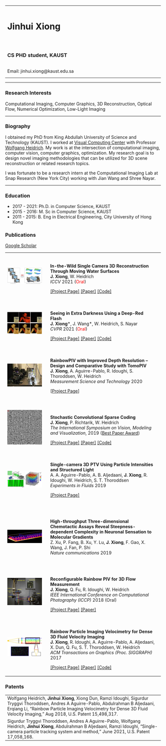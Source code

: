<html>
<head>
<meta name="google-site-verification" content="eRLyhcIU4ZeZsNViH5cCXgT2RHidH8AyWTDs8SSG-po" />
<!-- Global site tag (gtag.js) - Google Analytics -->
<script async src="https://www.googletagmanager.com/gtag/js?id=UA-144044596-1"></script>
<script>
  window.dataLayer = window.dataLayer || [];
  function gtag(){dataLayer.push(arguments);}
  gtag('js', new Date());

  gtag('config', 'UA-144044596-1');
</script>
<!-- meta name="description" content="Jinhui Xiong's home page" -->
<link rel="stylesheet" href="assets/css/style.css">
<meta name="google-site-verification" content="eRLyhcIU4ZeZsNViH5cCXgT2RHidH8AyWTDs8SSG-po" />
<title>Jinhui Xiong - Homepage</title>
</head>
  
<body>
<table id="personalInfo" width="100%">
	<tr>
		<td width="500">
		<h1>Jinhui Xiong</h1>
		</td>
		<td rowspan="3" align="center">
		<img src="assets/img/avatar.jpg" border="0" width="400" height="225">
		</td>
	</tr>
<br>
<br>
	<tr>
		<td>	
        <h3>CS PHD student, KAUST</h3>		
<br>
		Email: jinhui.xiong@kaust.edu.sa
		</td>
	</tr>
</table>
  
<hr>
<h3>Research Interests</h3>
<p>Computational Imaging, Computer Graphics, 3D Reconstruction, Optical Flow, Numerical Optimization, Low-Light Imaging</p>  
 
<hr>
<h3>Biography</h3>
I obtained my PhD from King Abdullah University of Science and Technology (KAUST). I worked at <a href="https://vccimaging.org/">Visual Computing Center</a> with Professor <a href="https://vccimaging.org/People/heidriw/">Wolfgang Heidrich</a>. My work is at the intersection of computational imaging, computer vision, computer graphics, optimization. My research goal is to design novel imaging methodologies that can be utilized for 3D scene reconstruction or related research topics.</p>

<p>I was fortunate to be a research intern at the Computational Imaging Lab at Snap Research (New York City) working with Jian Wang and Shree Nayar. </p>


<hr>
<h3>Education</h3>
<ul>
  <li>2017 - 2021: Ph.D. in Computer Science, KAUST</li>
  <li>2015 - 2016: M. Sc in Computer Science, KAUST</li>
  <li>2011 - 2015: B. Eng in Electrical Engineering, City University of Hong Kong</li>
</ul>

<h3>Publications</h3>
<p><a href="https://scholar.google.com/citations?user=G2aQMDEAAAAJ&hl=en">Google Scholar</a></p>
<table id="Publications" width="100%">

<tr>
<td> <img src="assets/img/2021water/thumb.jpg" width="200px">		</td>		
<td style="padding:20px;width:75%;vertical-align:middle">
<p><b>In-the-Wild Single Camera 3D Reconstruction Through Moving Water Surfaces</b><br>
<b>J. Xiong</b>, W. Heidrich<br>
<em>ICCV</em> 2021 (<font color="red">Oral</font>)</p>
<div>
<a href="https://vccimaging.org/Publications/Xiong2021MovingWater/">[Project Page]</a>
<a href="https://vccimaging.org/Publications/Xiong2021MovingWater/Xiong2021MovingWater.pdf">[Paper]</a>
<a href="https://github.com/vccimaging/Reconstrution_Through_Moving_Water">[Code]</a>
</div>
</td>	
</tr>	
	
<tr>
<td> <img src="assets/img/2021Red/thumb.jpg" width="200px">		</td>		
<td style="padding:20px;width:75%;vertical-align:middle">
<p><b>Seeing in Extra Darkness Using a Deep-Red Flash</b><br>
<b>J. Xiong</b>*, J. Wang*, W. Heidrich, S. Nayar<br>
<em>CVPR</em> 2021 (<font color="red">Oral</font>)</p>
<div>
<a href="https://vccimaging.org/Publications/Xiong2021Seeing/">[Project Page]</a>
<a href="https://vccimaging.org/Publications/Xiong2021Seeing/Xiong2021Seeing.pdf">[Paper]</a>
<a href="https://github.com/vccimaging/Deep-Red-Flash">[Code]</a>
</div>
</td>	
</tr>

<tr>
<td> <img src="assets/img/2020RainbowPIV/thumb.jpg" width="200px">		</td>	
<td style="padding:20px;width:75%;vertical-align:middle">
<p><b>RainbowPIV with Improved Depth Resolution – <br> Design and Comparative Study with TomoPIV</b><br>
<b>J. Xiong</b>, A. Aguirre-Pablo, R. Idoughi, S. Thoroddsen, W. Heidrich<br>
<em>Measurement Science and Technology</em> 2020</p>
<p>[<a href="https://vccimaging.org/Publications/Xiong2020SuperDepthRainbowPIV/">Project Page</a>]</p> 	
</td>	
</tr>

<tr>
<td> <img src="assets/img/2019CSCS/thumb.jpg" width="200px">		</td>	
<td style="padding:20px;width:75%;vertical-align:middle">
<p><b>Stochastic Convolutional Sparse Coding</b><br>
<b>J. Xiong</b>, P. Richtarik, W. Heidrich<br>
<em>The International Symposium on Vision, Modeling and Visualization</em>, 2019 (<a href="https://www.vmv2019.uni-rostock.de/program/awards/">Best Paper Award</a>)</p>
<div>
<a href="https://vccimaging.org/Publications/Xiong2019StochasticCSC/">[Project Page]</a>
<a href="https://vccimaging.org/Publications/Xiong2019StochasticCSC/Xiong2019StochasticCSC.pdf">[Paper]</a>
<a href="https://github.com/vccimaging/Stochastic-Convolutional-Sparse-Coding">[Code]</a>
</div> 	
</td>	
</tr>	

<tr>
<td> <img src="assets/img/2019singlecamera/thumb.jpg" width="200px">		</td>	
<td style="padding:20px;width:75%;vertical-align:middle">
<p><b>Single-camera 3D PTV Using Particle Intensities and Structured Light</b><br>
A. A. Aguirre-Pablo, A. B. Aljedaani, <b>J. Xiong</b>, R. Idoughi, W. Heidrich, S. T. Thoroddsen<br>
<em>Experiments in Fluids</em> 2019</p>
<p><a href="https://vccimaging.org/Publications/Aguire-Pablo2019SingleCameraPTV/">[Project Page]</a></p> 	
</td>	
</tr>	

<tr>
<td> <img src="assets/img/2018nature/thumb.jpg" width="200px">	</td>	
<td style="padding:20px;width:75%;vertical-align:middle">
<p><b>High-throughput Three-dimensional Chemotactic Assays Reveal Steepness-dependent Complexity in Neuronal Sensation to Molecular Gradients</b><br>
Z. Xu, P. Fang, B. Xu, Y. Lu, <b>J. Xiong</b>, F. Gao, X. Wang, J. Fan, P. Shi<br>
<em>Nature communications</em> 2019</p>
</td>	
</tr>

<tr>
<td> <img src="assets/img/2018reconfigurable/thumb.jpg" width="200px">		</td>	
<td style="padding:20px;width:75%;vertical-align:middle">
<p><b>Reconfigurable Rainbow PIV for 3D Flow Measurement</b><br>
<b>J. Xiong</b>, Q. Fu, R. Idoughi, W. Heidrich<br>
<em>IEEE International Conference on Computational Photography (ICCP)</em> 2018 (Oral)</p>	
<div>
<a href="https://vccimaging.org/Publications/Xiong2017RainbowPIV/">[Project Page]</a>
<a href="https://vccimaging.org/Publications/Xiong2017RainbowPIV/Xiong2018ReconfigurableRainbowPIV.pdf">[Paper]</a>	
</div> 	
</td>	
</tr>	

<tr>
<td> <img src="assets/img/2017rainbow/thumb.jpg" width="200px">		</td>	
<td style="padding:20px;width:75%;vertical-align:middle">
<p><b>Rainbow Particle Imaging Velocimetry for Dense 3D Fluid Velocity Imaging</b><br>
<b>J. Xiong</b>, R. Idoughi, A. Aguirre-Pablo, A. Aljedaani, X. Dun, Q. Fu, S. T. Thoroddsen, W. Heidrich<br>
<em>ACM Transactions on Graphics (Proc. SIGGRAPH)</em> 2017</p>	
<div>
<a href="https://vccimaging.org/Publications/Xiong2017RainbowPIV/">[Project Page]</a>
<a href="https://vccimaging.org/Publications/Xiong2017RainbowPIV/Xiong2017RainbowPIV.pdf">[Paper]</a>
<a href="https://github.com/vccimaging/RainbowPIV">[Code]</a>
</div> 	
</td>	
</tr>	
</table>

<h3>Patents</h3>
<table id="Patents" width="100%">
<tr>		
<td>
Wolfgang Heidrich, <b>Jinhui Xiong</b>, Xiong Dun, Ramzi Idoughi, Sigurdur Tryggvi Thoroddsen,
Andres A Aguirre-Pablo, Abdulrahman B Aljedaani, Erqiang Li, “Rainbow Particle Imaging
Velocimetry for Dense 3D Fluid Velocity Imaging,” Aug 2018, U.S. Patent 15,498,317.
</td>	
</tr>	
<tr>		
<td>
Sigurdur Tryggvi Thoroddsen, Andres A Aguirre-Pablo, Wolfgang Heidrich, <b>Jinhui Xiong</b>, Abdulrahman B Aljedaani, Ramzi Idoughi, “Single-camera particle tracking system and method,” June 2021, U.S. Patent 17,058,168.
</td>	
</tr>	
</table>

</body>

</html>
